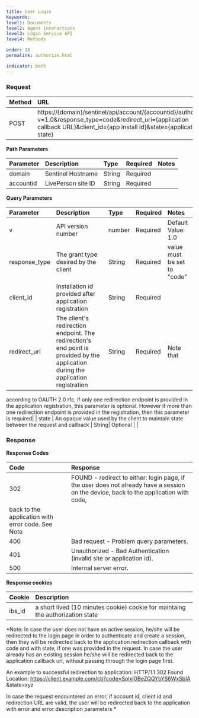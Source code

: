 ```yaml
---
title: User Login
Keywords:
level1: Documents
level2: Agent Interactions
level3: Login Service API
level4: Methods

order: 10
permalink: authorize.html

indicator: both
---
```


### Request

| Method | URL |
| :--- | :--- |
| POST |  https://{domain}/sentinel/api/account/{accountid}/authorize?v=1.0&response_type=code&redirect_uri={application callback URL}&client_id={app install id}&state={application state}

**Path Parameters**

| Parameter | Description | Type | Required | Notes |
| :--- | :--- | :--- | :--- | :--- |
| domain | Sentinel Hostname | String | Required |  |
| accountid | LivePerson site ID | String| Required |  |

**Query Parameters**

| Parameter | Description | Type | Required | Notes |
| :--- | :--- | :--- | :--- | :--- |
| v | API version number | number| Required | Default Value: 1.0 |
| response_type | The grant type desired by the client  | String| Required | value must be set to "code" |
| client_id | Installation id provided after application registration  | String| Required |  |
| redirect_uri | The client's redirection endpoint. The redirection's end point is provided by the application during the application registration| String| Required |Note that 
according to OAUTH 2.0 rfc, if only one redirection endpoint is provided in the application registration, this parameter is optional. However if more than
one redirection endpoint is provided in the registration, then this parameter is required|
| state | An opaque value used by the client to maintain state between the request and callback | String| Optional |  |

### Response

**Response Codes**

| Code | Response |
| :--- | :--- |
| 302 | FOUND - redirect to either: login page, if the user does not already have a session on the device, back to the application with code,
back to the application with error code. See Note|
| 400 | Bad request - Problem query parameters. |
| 401  | Unauthorized - Bad Authentication (invalid site or application id). |
| 500 | Internal server error. |

**Response cookies**

| Cookie | Description |
| :--- | :--- |
| ibs_id | a short lived (10 minutes cookie) cookie for maintaing the authorization state |

*Note: In case the user does not have an active session, he/she will be redirected to the login page in order to authenticate 
and create a session, then they will be redirected back to the application redirection callback with code and with state, if one was provided in the request. In case the user
already has an existing session he/she will be redirected back to the application callback url, without passing through the login
page first.

An example to successful redirection to application:
HTTP/1.1 302 Found
Location: https://client.example.com/cb?code=SplxlOBeZQQYbYS6WxSbIA
               &state=xyz

In case the request encountered an error, if account id, client id and redirection URL are valid, the user will be redirected back to
the application with error and error description parameters
*
